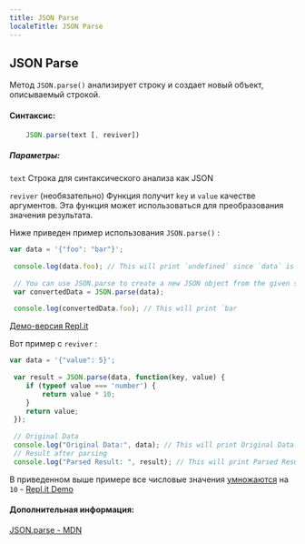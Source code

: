 ```yaml
---
title: JSON Parse
localeTitle: JSON Parse
---
```

## JSON Parse

Метод `JSON.parse()` анализирует строку и создает новый объект, описываемый строкой.

#### Синтаксис:

```javascript
    JSON.parse(text [, reviver]) 
```

##### Параметры:

`text` Строка для синтаксического анализа как JSON

`reviver` (необязательно) Функция получит `key` и `value` качестве аргументов. Эта функция может использоваться для преобразования значения результата.

Ниже приведен пример использования `JSON.parse()` :

```javascript
var data = '{"foo": "bar"}'; 
 
 console.log(data.foo); // This will print `undefined` since `data` is of type string and has no property named as `foo` 
 
 // You can use JSON.parse to create a new JSON object from the given string 
 var convertedData = JSON.parse(data); 
 
 console.log(convertedData.foo); // This will print `bar 
```

[Демо-версия Repl.it](https://repl.it/MwgK/0)

Вот пример с `reviver` :

```javascript
var data = '{"value": 5}'; 
 
 var result = JSON.parse(data, function(key, value) { 
    if (typeof value === 'number') { 
        return value * 10; 
    } 
    return value; 
 }); 
 
 // Original Data 
 console.log("Original Data:", data); // This will print Original Data: {"value": 5} 
 // Result after parsing 
 console.log("Parsed Result: ", result); // This will print Parsed Result:  { value: 50 } 
```

В приведенном выше примере все числовые значения [умножаются](https://repl.it/Mwfp/0) на `10` - [Repl.it Demo](https://repl.it/Mwfp/0)

#### Дополнительная информация:

[JSON.parse - MDN](https://developer.mozilla.org/en-US/docs/Web/JavaScript/Reference/Global_Objects/JSON/parse)